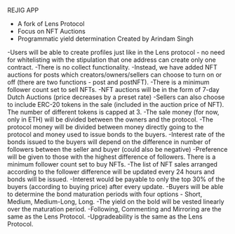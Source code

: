 REJIG APP

- A fork of Lens Protocol
- Focus on NFT Auctions
- Programmatic yield determination
Created by Arindam Singh

-Users will be able to create profiles just like in the Lens protocol - no need for whitelisting with the stipulation that one address can create only one contract.
-There is no collect functionality.
-Instead, we have added NFT auctions for posts which creators/owners/sellers can choose to turn on or off (there are two functions - post and postNFT).
-There is a minimum follower count set to sell NFTs.
-NFT auctions will be in the form of 7-day Dutch Auctions (price decreases by a preset rate)
-Sellers can also choose to include ERC-20 tokens in the sale (included in the auction price of NFT). The number of different tokens is capped at 3.
-The sale money (for now, only in ETH) will be divided between the owners and the protocol.
-The protocol money will be divided between money directly going to the protocol and money used to issue bonds to the buyers.
-Interest rate of the bonds issued to the buyers will depend on the difference in number of followers between the seller and buyer (could also be negative)
-Preference will be given to those with the highest difference of followers. There is a minimum follower count set to buy NFTs.
-The list of NFT sales arranged according to the follower difference will be updated every 24 hours and bonds will be issued.
-Interest would be payable to only the top 30% of the buyers (according to buying price) after every update.
-Buyers will be able to determine the bond maturation periods with four options - Short, Medium, Medium-Long, Long.
-The yield on the bold will be vested linearly over the maturation period.
-Following, Commenting and Mirroring are the same as the Lens Protocol.
-Upgradeability is the same as the Lens Protocol.  
